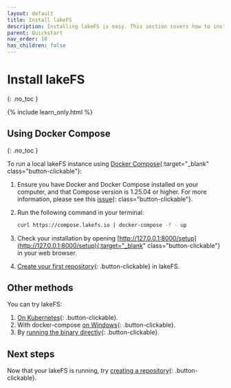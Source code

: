 ```yaml
---
layout: default
title: Install lakeFS
description: Installing lakeFS is easy. This section covers how to install lakeFS using docker compose.
parent: Quickstart
nav_order: 10
has_children: false
---
```


# Install lakeFS
{: .no_toc }

{% include learn_only.html %} 

## Using Docker Compose
{: .no_toc }

To run a local lakeFS instance using [Docker Compose](https://docs.docker.com/compose/){:target="_blank" class="button-clickable"}:

1. Ensure you have Docker and Docker Compose installed on your computer, and that Compose version is 1.25.04 or higher. For more information, please see this [issue](https://github.com/treeverse/lakeFS/issues/894){: class="button-clickable"}. 

1. Run the following command in your terminal:

   ```bash
   curl https://compose.lakefs.io | docker-compose -f - up
   ```

1. Check your installation by opening [http://127.0.0.1:8000/setup](http://127.0.0.1:8000/setup){:target="_blank" class="button-clickable"} in your web browser.

1. [Create your first repository](repository.md){: .button-clickable} in lakeFS.

## Other methods

You can try lakeFS:

1. [On Kubernetes](more_quickstart_options.md#on-kubernetes-with-helm){: .button-clickable}.
1. With docker-compose [on Windows](more_quickstart_options.md#docker-on-windows){: .button-clickable}.
1. By [running the binary directly](more_quickstart_options.md#using-the-binary){: .button-clickable}.

## Next steps

Now that your lakeFS is running, try [creating a repository](repository.md){: .button-clickable}.
